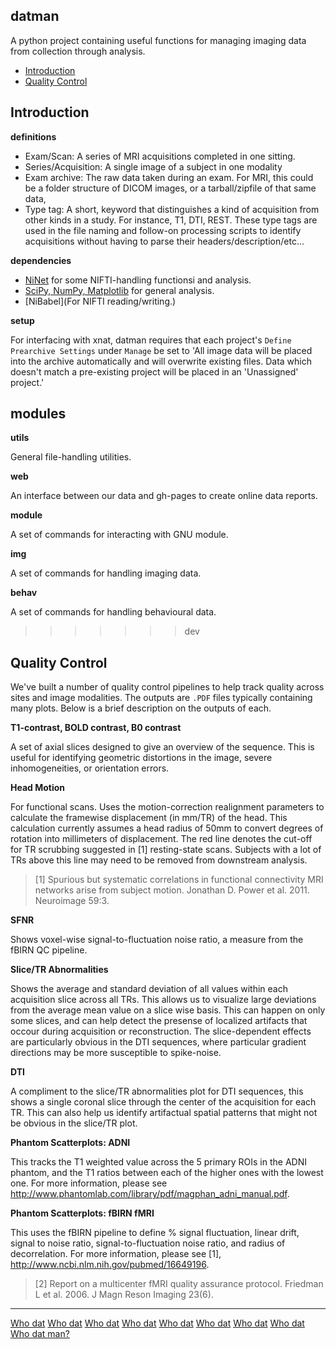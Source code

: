 datman
------
A python project containing useful functions for managing imaging data from
collection through analysis.

+ [Introduction](#introduction)
+ [Quality Control](#quality-control)

Introduction
------------

**definitions**

 - Exam/Scan: A series of MRI acquisitions completed in one sitting. 
 - Series/Acquisition: A single image of a subject in one modality
 - Exam archive: The raw data taken during an exam. For MRI, this could be a
   folder structure of DICOM images, or a tarball/zipfile of that same data, 
 - Type tag: A short, keyword that distinguishes a kind of acquisition from
   other kinds in a study. For instance, T1, DTI, REST. These type tags are
   used in the file naming and follow-on processing scripts to identify
   acquisitions without having to parse their headers/description/etc... 

**dependencies**

+ [NiNet](https://github.com/josephdviviano/ninet) for some NIFTI-handling functionsi and analysis.
+ [SciPy, NumPy, Matplotlib](http://www.scipy.org/stackspec.html) for general analysis.
+ [NiBabel](For NIFTI reading/writing.)

**setup**

For interfacing with xnat, datman requires that each project's `Define Prearchive Settings` under `Manage` be set to 'All image data will be placed into the archive automatically and will overwrite existing files. Data which doesn't match a pre-existing project will be placed in an 'Unassigned' project.'

modules
-------

**utils**

General file-handling utilities.

**web**

An interface between our data and gh-pages to create online data reports.

**module**

A set of commands for interacting with GNU module.

**img**

A set of commands for handling imaging data.

**behav**

A set of commands for handling behavioural data. 
>>>>>>> dev

Quality Control
---------------
We've built a number of quality control pipelines to help track quality across sites and image modalities. The outputs are `.PDF` files typically containing many plots. Below is a brief description on the outputs of each.

**T1-contrast, BOLD contrast, B0 contrast**

A set of axial slices designed to give an overview of the sequence. This is useful for identifying geometric distortions in the image, severe inhomogeneities, or orientation errors.

**Head Motion**

For functional scans. Uses the motion-correction realignment parameters to calculate the framewise displacement (in mm/TR) of the head. This calculation currently assumes a head radius of 50mm to convert degrees of rotation into millimeters of displacement. The red line denotes the cut-off for TR scrubbing suggested in [1] resting-state scans. Subjects with a lot of TRs above this line may need to be removed from downstream analysis.

> [1] Spurious but systematic correlations in functional connectivity MRI networks arise from subject motion. Jonathan D. Power et al. 2011. Neuroimage 59:3.

**SFNR**

Shows voxel-wise signal-to-fluctuation noise ratio, a measure from the fBIRN QC pipeline.

**Slice/TR Abnormalities**

Shows the average and standard deviation of all values within each acquisition slice across all TRs. This allows us to visualize large deviations from the average mean value on a slice wise basis. This can happen on only some slices, and can help detect the presense of localized artifacts that occour during acquisition or reconstruction. The slice-dependent effects are particularly obvious in the DTI sequences, where particular gradient directions may be more susceptible to spike-noise.

**DTI**

A compliment to the slice/TR abnormalities plot for DTI sequences, this shows a single coronal slice through the center of the acquisition for each TR. This can also help us identify artifactual spatial patterns that might not be obvious in the slice/TR plot.

**Phantom Scatterplots: ADNI**

This tracks the T1 weighted value across the 5 primary ROIs in the ADNI phantom, and the T1 ratios between each of the higher ones with the lowest one. For more information, please see http://www.phantomlab.com/library/pdf/magphan_adni_manual.pdf.

**Phantom Scatterplots: fBIRN fMRI**

This uses the fBIRN pipeline to define % signal fluctuation, linear drift, signal to noise ratio, signal-to-fluctuation noise ratio, and radius of decorrelation. For more information, please see [1], http://www.ncbi.nlm.nih.gov/pubmed/16649196.

> [2] Report on a multicenter fMRI quality assurance protocol. Friedman L et al. 2006. J Magn Reson Imaging 23(6).

--- 

[Who dat](https://www.youtube.com/watch?v=OIjsSu_I4So) 
[Who dat](https://www.youtube.com/watch?v=5X0uSltBHhs)
[Who dat](https://www.youtube.com/watch?v=6o9dXLNuXic)
[Who dat](https://www.youtube.com/watch?v=7flZvy0uRV0)
[Who dat](https://www.youtube.com/watch?v=4-I1DNLbYR8)
[Who dat](https://www.youtube.com/watch?v=iKmYvXS7wM4)
[Who dat](https://www.youtube.com/watch?v=0bd2emv9fR4)
[Who dat](https://www.youtube.com/watch?v=FW5Q6Nt6cx0)
[Who dat man?](https://www.youtube.com/watch?v=whNGgz8e-8o)


